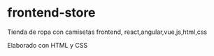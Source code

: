 # frontend-store


Tienda de ropa con camisetas frontend, react,angular,vue,js,html,css

Elaborado con HTML y CSS